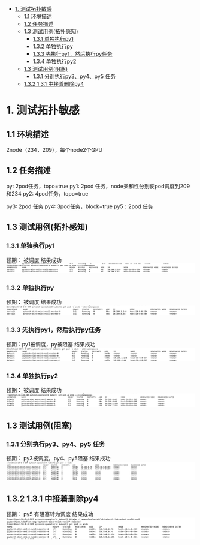 <!-- TOC -->

- [1. 测试拓扑敏感](#1-测试拓扑敏感)
    - [1.1 环境描述](#11-环境描述)
    - [1.2 任务描述](#12-任务描述)
    - [1.3 测试用例(拓扑感知)](#13-测试用例拓扑感知)
        - [1.3.1 单独执行py1](#131-单独执行py1)
        - [1.3.2 单独执行py](#132-单独执行py)
        - [1.3.3 先执行py1，然后执行py任务](#133-先执行py1然后执行py任务)
        - [1.3.4 单独执行py2](#134-单独执行py2)
    - [1.3 测试用例(阻塞)](#13-测试用例阻塞)
        - [1.3.1 分别执行py3、py4、py5 任务](#131-分别执行py3py4py5-任务)
    - [1.3.2 1.3.1 中接着删除py4](#132-131-中接着删除py4)

<!-- /TOC -->

# 1. 测试拓扑敏感
## 1.1 环境描述
2node（234，209），每个node2个GPU
## 1.2 任务描述

py: 2pod任务，topo=true
py1: 2pod 任务，node亲和性分别使pod调度到209和234
py2: 4pod任务，topo=true

py3: 2pod 任务
py4: 3pod任务，block=true
py5：2pod 任务

## 1.3 测试用例(拓扑感知)
### 1.3.1 单独执行py1
预期： 被调度
结果成功
![](./images/2020-03-19-13-00-07.png)

### 1.3.2 单独执行py
预期： 被调度
结果成功
![](./images/2020-03-19-12-57-22.png)

### 1.3.3 先执行py1，然后执行py任务
预期：py1被调度，py被阻塞
结果成功
![](./images/2020-03-19-12-58-39.png)

### 1.3.4 单独执行py2
预期： 被调度
结果成功
![](./images/2020-03-19-13-02-37.png)


## 1.3 测试用例(阻塞)
### 1.3.1 分别执行py3、py4、py5 任务
预期： py3被调度，py4、py5阻塞
结果成功
![](./images/2020-03-19-13-17-33.png)

## 1.3.2 1.3.1 中接着删除py4
预期： py5 有阻塞转为调度
结果成功
![](./images/2020-03-19-13-19-15.png)